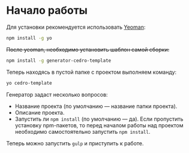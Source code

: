 # Начало работы

Для установки рекомендуется использовать [Yeoman](http://yeoman.io/):

```bash
npm install -g yo
```

~~После yeoman, необходимо установить шаблон самой сборки:~~

```bash
npm install -g generator-cedro-template
```

Теперь находясь в пустой папке с проектом выполняем команду:

```bash
yo cedro-template
```

Генератор задаст несколько вопросов:

- Название проекта (по умолчанию — название папки проекта).
- Описание проекта.
- Запустить ли `npm install` (по умолчанию — да). Если пропустить установку npm-пакетов, то перед началом работы над проектом необходимо самостоятельно запустить `npm install`.

Теперь можно запустить `gulp` и приступить к работе.
